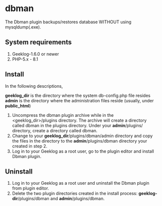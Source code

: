 # dbman
The Dbman plugin backups/restores database WITHOUT using mysqldump(.exe).

## System requirements
1. Geeklog-1.6.0 or newer
2. PHP-5.x - 8.1

## Install
In the following descriptions,

**geeklog_dir** is the directory where the system db-config.php file resides
**admin** is the directory where the administration files reside (usually, under **public_html**)

1. Uncompress the dbman plugin archive while in the <geeklog_dir>/plugins directory. The archive will create a directory called dbman in the plugins directory.
Under your **admin**/plugins/ directory, create a directory called dbman.
2. Change to your **geeklog_dir**/plugins/dbman/admin directory and copy the files in the directory to the **admin**/plugins/dbman directory your created in step 2.
3. Log in to your Geeklog as a root user, go to the plugin editor and install Dbman plugin.

## Uninstall

1. Log in to your Geeklog as a root user and uninstall the Dbman plugin from plugin editor.
2. Delete the two plugin directories created in the install process: **geeklog-dir**/plugins/dbman and **admin**/plugins/dbman.
